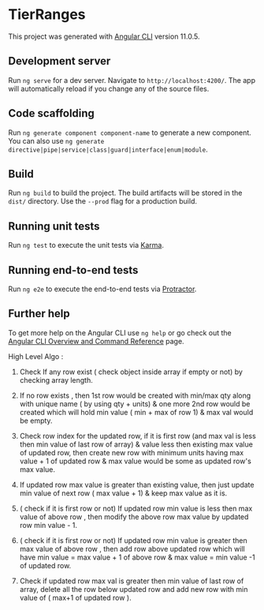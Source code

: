 # TierRanges

This project was generated with [Angular CLI](https://github.com/angular/angular-cli) version 11.0.5.

## Development server

Run `ng serve` for a dev server. Navigate to `http://localhost:4200/`. The app will automatically reload if you change any of the source files.

## Code scaffolding

Run `ng generate component component-name` to generate a new component. You can also use `ng generate directive|pipe|service|class|guard|interface|enum|module`.

## Build

Run `ng build` to build the project. The build artifacts will be stored in the `dist/` directory. Use the `--prod` flag for a production build.

## Running unit tests

Run `ng test` to execute the unit tests via [Karma](https://karma-runner.github.io).

## Running end-to-end tests

Run `ng e2e` to execute the end-to-end tests via [Protractor](http://www.protractortest.org/).

## Further help

To get more help on the Angular CLI use `ng help` or go check out the [Angular CLI Overview and Command Reference](https://angular.io/cli) page.

High Level Algo :

1. Check If any row exist ( check object inside array if empty or not) by checking array length.

2. If no row exists , then 1st row would be created with min/max qty along with unique name ( by using qty + units) & one more 2nd row would be created which will hold min value ( min + max of row 1) & max val would be empty.

3. Check row index for the updated row, if it is first row (and max val is less then min value of last row of array) & value less then existing max value of updated row, then create new row with minimum units having max value + 1 of updated row & max value would be some as updated row's max value.

4. If updated row max value is greater than existing value, then just update min value of next row ( max value + 1) & keep max value as it is.

5. ( check if it is first row or not) If updated row min value is less then max value of above row , then modify the above row max value by updated row min value - 1.

6. ( check if it is first row or not) If updated row min value is greater then max value of above row , then add row above updated row which will have min value = max value + 1 of above row & max value = min value -1 of updated row.

7. Check if updated row max val is greater then min value of last row of array, delete all the row below updated row and add new row with min value of ( max+1 of updated row ).

